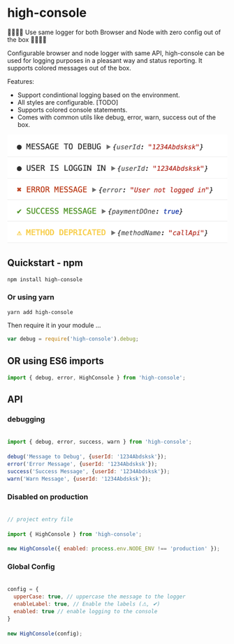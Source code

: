 
# high-console

🎉🎉🎉🎉 Use same logger for both Browser and Node with zero config out of the box 🎉🎉🎉🎉

Configurable browser and node logger with same API, high-console can be used for logging purposes in a pleasant way and status reporting. It supports colored messages out of the box.

Features:

* Support condintional logging based on the environment.
* All styles are configurable. [TODO]
* Supports colored console statements.
* Comes with common utils like debug, error, warn, success out of the box.

![High Console](images/screenshot.png)

## Quickstart - npm

```shell
npm install high-console
```

### Or using yarn

```shell
yarn add high-console
```

Then require it in your module ...


```javascript
var debug = require('high-console').debug;
```

## OR using ES6 imports


```javascript
import { debug, error, HighConsole } from 'high-console';
```

## API

### debugging

```javascript

import { debug, error, success, warn } from 'high-console';

debug('Message to Debug', {userId: '1234Abdsksk'});
error('Error Message', {userId: '1234Abdsksk'});
success('Success Message', {userId: '1234Abdsksk'});
warn('Warn Message', {userId: '1234Abdsksk'});
```
### Disabled on production

```javascript 

// project entry file

import { HighConsole } from 'high-console';

new HighConsole({ enabled: process.env.NODE_ENV !== 'production' });

```

### Global Config

```javascript

config = { 
  upperCase: true, // uppercase the message to the logger
  enableLabel: true, // Enable the labels (⚠, ✔)
  enabled: true // enable logging to the console
}

new HighConsole(config);
```